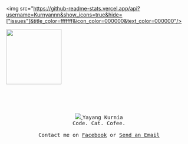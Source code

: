 <img src="https://github-readme-stats.vercel.app/api?username=Kurnyannn&show_icons=true&hide=["issues"]&title_color=fffffff&icon_color=000000&text_color=000000"/>
<p align="left">
  <img src="https://media.giphy.com/media/WUlplcMpOCEmTGBtBW/giphy.gif" width="150">
  <br><br>
</p>
  <br>
  <br>
<p align="center">
  <a href="https://github.com/anuraghazra/github-readme-stats">
    <img src="https://github-readme-stats.anuraghazra1.vercel.app/api/top-langs/?username=Kurnyannn" />
  </a>
  <samp>
    Yayang Kurnia<br>
    Code. Cat. Cofee.
     <br><br>
    Contact me on <a href="https://web.facebook.com/y21kurnia">Facebook</a> or <a href="mailto:y21kurnia@gmail.com">Send an Email</a>
    <br><br>
  </samp>
</p>
